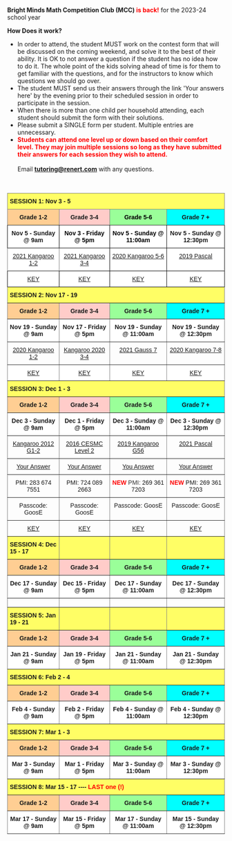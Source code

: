 <b>Bright Minds Math Competition Club (MCC) <font color="red">is back!</font></b> for the 2023-24 school year 

<b>How Does it work?</b> <br>
 *	In order to attend, the student MUST work on the contest form that will be discussed on the coming weekend, and solve it to the best of their ability. It is OK to not answer a question if the student has no idea how to do it. The whole point of the kids solving ahead of time is for them to get familiar with the questions, and for the instructors to know which questions we should go over.
 *	The student MUST send us their answers through the link 'Your answers here' by the evening prior to their scheduled session in order to participate in the session.
 *	When there is more than one child per household attending, each student should submit the form with their solutions.
 *	Please submit a SINGLE form per student. Multiple entries are unnecessary.<br>
 * <b><font color="red">Students can attend one level up or down based on their comfort level. They may join multiple sessions so long as they have submitted their answers for each session they wish to attend.</font></b><br><br>
Email <b>tutoring@renert.com</b> with any questions.
<br>
<style type="text/css">
<style type="text/css">
.tg  {border-collapse:collapse;border-spacing:0;}
.tg td{border-color:black;border-style:solid;border-width:1px;font-family:Arial, sans-serif;font-size:14px;
  overflow:hidden;padding:10px 5px;word-break:normal;}
.tg th{border-color:black;border-style:solid;border-width:1px;font-family:Arial, sans-serif;font-size:14px;
  font-weight:normal;overflow:hidden;padding:10px 5px;word-break:normal;}
.tg .tg-0iys{background-color:#FFF;border-color:inherit;color:#00E;text-align:center;text-decoration:underline;vertical-align:top}
.tg .tg-tpog{background-color:#9AFF99;border-color:inherit;color:#000000;font-weight:bold;text-align:center;vertical-align:top}
.tg .tg-fyfk{background-color:#FFF;border-color:inherit;font-weight:bold;text-align:center;vertical-align:top}
.tg .tg-l4ik{background-color:#FFF;border-color:#000000;color:#00E;text-align:center;text-decoration:underline;vertical-align:top}
.tg .tg-0jzc{background-color:#FFF;border-color:#000000;font-weight:bold;text-align:center;vertical-align:top}
.tg .tg-c3ow{border-color:inherit;text-align:center;vertical-align:top}
.tg .tg-alsg{background-color:#FFCE93;border-color:inherit;font-weight:bold;text-align:center;vertical-align:top}
.tg .tg-nbj5{background-color:#FFF;border-color:inherit;text-align:center;vertical-align:top}
.tg .tg-8o4g{background-color:#FFFE65;border-color:inherit;font-weight:bold;text-align:left;vertical-align:top}
.tg .tg-crqu{background-color:#FFCCC9;border-color:inherit;font-weight:bold;text-align:center;vertical-align:top}
.tg .tg-ygsm{background-color:#0FF;border-color:inherit;font-weight:bold;text-align:center;vertical-align:top}
.tg .tg-bohg{background-color:#FFF;border-color:#000000;color:#000000;font-weight:bold;text-align:center;vertical-align:top}
.tg .tg-w4w7{background-color:#FFF;border-color:#000000;text-align:center;vertical-align:top}
.tg .tg-jch0{background-color:#9AFF99;border-color:inherit;font-weight:bold;text-align:center;vertical-align:top}
.tg .tg-75eo{background-color:#fffe65;border-color:inherit;font-weight:bold;text-align:left;vertical-align:top}
.tg .tg-0pky{border-color:inherit;text-align:left;vertical-align:top}
</style>
<table class="tg">
<thead>
  <tr>
    <th class="tg-8o4g" colspan="4"><span style="font-weight:bold">SESSION 1:     </span>Nov 3 - 5</th>
  </tr>
</thead>
<tbody>
  <tr>
    <td class="tg-alsg">Grade 1-2</td>
    <td class="tg-crqu">Grade 3-4</td>
    <td class="tg-tpog">Grade 5-6</td>
    <td class="tg-ygsm">Grade 7 +</td>
  </tr>
  <tr>
    <td class="tg-0jzc"><span style="font-weight:bold">Nov 5 - Sunday @ 9am</span></td>
    <td class="tg-bohg">Nov 3 - Friday @ 5pm</td>
    <td class="tg-bohg">Nov 5 - Sunday @ 11:00am</td>
    <td class="tg-0jzc"><span style="font-weight:bold">Nov 5 - Sunday @ 12:30pm</span></td>
  </tr>
  <tr>
    <td class="tg-0iys"><a href="https://drive.google.com/file/d/1VjhsQ7Vza0UhduFKPgdE7Jy7wPyvFTmh/view?usp=share_link" target="_blank" rel="noopener noreferrer">2021 Kangaroo 1-2</a></td>
    <td class="tg-l4ik"><a href="https://drive.google.com/file/d/1XjqXLEniwogk84h4G9RGHJIYnqCzzdyt/view?usp=share_link" target="_blank" rel="noopener noreferrer">2021 Kangaroo 3-4</a></td>
    <td class="tg-l4ik"><a href="https://drive.google.com/file/d/1TtQYbhoH53X1-bfT8bemMml0B50LaEwI/view?usp=share_link" target="_blank" rel="noopener noreferrer">2020 Kangaroo 5-6</a></td>
    <td class="tg-l4ik"><a href="https://drive.google.com/file/d/1wjFVOktGGsoX1GW2NsV1hwywyn73py3B/view?usp=share_link" target="_blank" rel="noopener noreferrer">2019 Pascal</a></td>
  </tr>
  <tr>
    <td class="tg-w4w7"><a href="https://drive.google.com/file/d/1ZzxBrvTzmAJnv2grIajyg7cz-WxPXEBj/view?usp=share_link" target="_blank" rel="noopener noreferrer">KEY</a><br></td>
    <td class="tg-w4w7"><a href="https://drive.google.com/file/d/1koavRXwSWsBfJwpt_Cvwy-41Ro0VHBR-/view?usp=share_link" target="_blank" rel="noopener noreferrer">KEY</a><br></td>
    <td class="tg-w4w7"><a href="https://drive.google.com/file/d/1x-9shRoR0BklZrujcsRZr6cru4B40NES/view?usp=share_link" target="_blank" rel="noopener noreferrer">KEY</a><br></td>
    <td class="tg-w4w7"><a href="https://drive.google.com/file/d/1kdAcfOgpoM4PEUYfq8y_HbLeEBH4yd2o/view" target="_blank" rel="noopener noreferrer">KEY</a></td>
  </tr>
  <tr>
    <td class="tg-8o4g" colspan="4"><span style="font-weight:bold">SESSION 2:      </span>Nov 17 - 19</td>
  </tr>
  <tr>
    <td class="tg-alsg">Grade 1-2</td>
    <td class="tg-crqu">Grade 3-4</td>
    <td class="tg-jch0">Grade 5-6</td>
    <td class="tg-ygsm">Grade 7 +</td>
  </tr>
  <tr>
    <td class="tg-fyfk"><span style="font-weight:bold">Nov 19 - Sunday @ 9am</span></td>
    <td class="tg-fyfk"><span style="font-weight:bold">Nov 17 - Friday @ 5pm</span></td>
    <td class="tg-fyfk"><span style="font-weight:bold">Nov 19 - Sunday @ 11:00am</span></td>
    <td class="tg-fyfk"><span style="font-weight:bold">Nov 19 - Sunday @ 12:30pm</span></td>
  </tr>
  <tr>
    <td class="tg-c3ow"><a href="https://drive.google.com/file/d/17rmoWDnC949FEr7NMyfmmT9oR6KWm_hk/view?usp=share_link" target="_blank" rel="noopener noreferrer">2020 Kangaroo 1-2</a></td>
    <td class="tg-c3ow"><a href="https://drive.google.com/file/d/1rpZCaNz5oNNVoM2kzSXIyjSpcIDfmHsZ/view?usp=share_link" target="_blank" rel="noopener noreferrer">Kangaroo 2020 3-4</a></td>
    <td class="tg-c3ow"><a href="https://drive.google.com/file/d/1BdcSg9MceMevWSBR2DKD3WU88_w_dfnC/view?usp=share_link" target="_blank" rel="noopener noreferrer">2021 Gauss 7</a></td>
    <td class="tg-c3ow"><a href="https://drive.google.com/file/d/1aepyTcthX27_AOKtdTYZcNJZCvu_lBdh/view?usp=share_link" target="_blank" rel="noopener noreferrer">2020 Kangaroo 7-8</a></td>
  </tr>
  <tr>
    <td class="tg-nbj5"><a href="https://drive.google.com/file/d/1vZqeD83gQuR9sRF5Ex8Eq3XVKAWOu44Y/view" target="_blank" rel="noopener noreferrer">KEY</a></td>
    <td class="tg-nbj5"><a href="https://drive.google.com/file/d/1ibR_xIOm72Fh3PlCOQPpn9WLML97uer0/view?usp=share_link" target="_blank" rel="noopener noreferrer">KEY</a></td>
    <td class="tg-nbj5"><a href="https://drive.google.com/file/d/14T9x9ghziGIaWstjG2dfZ_jppYoTXQQ1/view" target="_blank" rel="noopener noreferrer">KEY</a></td>
    <td class="tg-nbj5"><a href="https://drive.google.com/file/d/1IN3WAXYCqn-mTAMB7fn1KwiLtKO1F5RZ/view?usp=share_link" target="_blank" rel="noopener noreferrer">KEY</a></td>
  </tr>
  <tr>
    <td class="tg-75eo" colspan="4"><span style="font-weight:bold">SESSION 3:      </span>Dec 1 - 3</td>
  </tr>
  <tr>
    <td class="tg-alsg">Grade 1-2</td>
    <td class="tg-crqu">Grade 3-4</td>
    <td class="tg-jch0">Grade 5-6</td>
    <td class="tg-ygsm">Grade 7 +</td>
  </tr>
  <tr>
    <td class="tg-fyfk"><span style="font-weight:bold">Dec 3 - Sunday @ 9am</span></td>
    <td class="tg-fyfk"><span style="font-weight:bold">Dec 1 - Friday @ 5pm</span></td>
    <td class="tg-fyfk"><span style="font-weight:bold">Dec 3 - Sunday @ 11:00am</span></td>
    <td class="tg-fyfk"><span style="font-weight:bold">Dec 3 - Sunday @ 12:30pm</span></td>
  </tr>
  <tr>
    <td class="tg-c3ow"><a href="https://drive.google.com/file/d/1Zz2uLRux2N6vYDda0y46lNI_0lXtAeyG/view?usp=share_link" target="_blank" rel="noopener noreferrer">Kangaroo 2012 G1-2</a></td>
    <td class="tg-c3ow"><a href="https://drive.google.com/file/d/1GhiykCQsDFLU4EBMA1NOKjDSkXegNp3n/view?usp=share_link" target="_blank" rel="noopener noreferrer">2016 CESMC Level 2</a></td>
    <td class="tg-c3ow"><a href="https://drive.google.com/file/d/1nB7KQwH6g7JpT_KElky98g4IHxErbgFd/view?usp=share_link" target="_blank" rel="noopener noreferrer">2019 Kangaroo G56</a></td>
    <td class="tg-c3ow"><a href="https://drive.google.com/file/d/1kJ5E7XmTBO_CfX9yOYsQWkTQBKmkV390/view?usp=share_link" target="_blank" rel="noopener noreferrer">2021 Pascal</a></td>
  </tr>
  <tr>
    <td class="tg-c3ow"><a href="https://forms.gle/Dcv9HEnQR6FnVVRh7" target="_blank" rel="noopener noreferrer">Your Answer</a></td>
    <td class="tg-c3ow"><a href="https://forms.gle/ZCojKWA5EeSVh7z96" target="_blank" rel="noopener noreferrer">Your Answer</a></td>
    <td class="tg-c3ow"><a href="https://forms.gle/RdKhX5Ye4eW47b88A" target="_blank" rel="noopener noreferrer">You Answer</a></td>
    <td class="tg-c3ow"><a href="https://forms.gle/aANoDgRs1yBMgfiJ7" target="_blank" rel="noopener noreferrer">Your Answer</a></td>
  </tr>
  <tr>
    <td class="tg-c3ow">PMI: 283 674 7551</td>
    <td class="tg-c3ow">PMI: 724 089 2663</td>
    <td class="tg-c3ow"><span style="font-weight:bold;color:#FE0000">NEW </span><span style="color:#333">PMI:</span><span style="font-weight:bold;color:#333"> </span>269 361 7203</td>
    <td class="tg-c3ow"><span style="font-weight:bold;color:#FE0000">NEW</span> PMI: 269 361 7203</td>
  </tr>
  <tr>
    <td class="tg-c3ow">Passcode: GoosE</td>
    <td class="tg-c3ow">Passcode: GoosE</td>
    <td class="tg-c3ow">Passcode: GoosE</td>
    <td class="tg-c3ow">Passcode: GoosE</td>
  </tr>
  <tr>
    <td class="tg-c3ow"><a href="https://drive.google.com/file/d/1yiKBdfXG2leEKdW1jzjRLEBFjaz1bavE/view?usp=drive_link" target="_blank" rel="noopener noreferrer">KEY</a></td>
    <td class="tg-c3ow"><a href="https://drive.google.com/file/d/1GhiykCQsDFLU4EBMA1NOKjDSkXegNp3n/view?usp=drive_link" target="_blank" rel="noopener noreferrer">KEY</a></td>
    <td class="tg-c3ow"><a href="https://drive.google.com/file/d/1he0gT7GACWp2F88TyWIRkh8CJavvnIp6/view?usp=drive_link" target="_blank" rel="noopener noreferrer">KEY</a></td>
    <td class="tg-c3ow"><a href="https://drive.google.com/file/d/1ejPcWjvkqeDwMA8tpId_gepsuf90_In4/view?usp=drive_link" target="_blank" rel="noopener noreferrer">KEY</a></td>
  </tr>
  <tr>
    <td class="tg-8o4g"><span style="font-weight:bold">SESSION 4:      </span>Dec 15 - 17</td>
    <td class="tg-8o4g"></td>
    <td class="tg-8o4g"></td>
    <td class="tg-8o4g"></td>
  </tr>
  <tr>
    <td class="tg-alsg">Grade 1-2</td>
    <td class="tg-crqu">Grade 3-4</td>
    <td class="tg-jch0">Grade 5-6</td>
    <td class="tg-ygsm">Grade 7 +</td>
  </tr>
  <tr>
    <td class="tg-fyfk"><span style="font-weight:bold">Dec 17 - Sunday @ 9am</span></td>
    <td class="tg-fyfk"><span style="font-weight:bold">Dec 15 - Friday @ 5pm</span></td>
    <td class="tg-fyfk"><span style="font-weight:bold">Dec 17 - Sunday @ 11:00am</span></td>
    <td class="tg-fyfk"><span style="font-weight:bold">Dec 17 - Sunday @ 12:30pm</span></td>
  </tr>
  <tr>
    <td class="tg-0pky"></td>
    <td class="tg-0pky"></td>
    <td class="tg-0pky"></td>
    <td class="tg-0pky"></td>
  </tr>
  <tr>
    <td class="tg-8o4g"><span style="font-weight:bold">SESSION 5:     </span>Jan 19 - 21</td>
    <td class="tg-8o4g"></td>
    <td class="tg-8o4g"></td>
    <td class="tg-8o4g"></td>
  </tr>
  <tr>
    <td class="tg-alsg">Grade 1-2</td>
    <td class="tg-crqu">Grade 3-4</td>
    <td class="tg-jch0">Grade 5-6</td>
    <td class="tg-ygsm">Grade 7 +</td>
  </tr>
  <tr>
    <td class="tg-fyfk"><span style="font-weight:bold">Jan 21 - Sunday @ 9am</span></td>
    <td class="tg-fyfk"><span style="font-weight:bold">Jan 19 - Friday @ 5pm</span></td>
    <td class="tg-fyfk"><span style="font-weight:bold">Jan 21 - Sunday @ 11:00am</span></td>
    <td class="tg-fyfk"><span style="font-weight:bold">Jan 21 - Sunday @ 12:30pm</span></td>
  </tr>
  <tr>
    <td class="tg-8o4g" colspan="4"><span style="font-weight:bold">SESSION 6:     Feb 2 - 4</span></td>
  </tr>
  <tr>
    <td class="tg-alsg">Grade 1-2</td>
    <td class="tg-crqu">Grade 3-4</td>
    <td class="tg-jch0">Grade 5-6</td>
    <td class="tg-ygsm">Grade 7 +</td>
  </tr>
  <tr>
    <td class="tg-fyfk"><span style="font-weight:bold">Feb 4 - Sunday @ 9am</span></td>
    <td class="tg-fyfk"><span style="font-weight:bold">Feb 2 - Friday @ 5pm</span></td>
    <td class="tg-fyfk"><span style="font-weight:bold">Feb 4 - Sunday @ 11:00am</span></td>
    <td class="tg-fyfk"><span style="font-weight:bold">Feb 4 - Sunday @ 12:30pm</span></td>
  </tr>
  <tr>
    <td class="tg-8o4g" colspan="4"><span style="font-weight:bold">SESSION 7:    Mar 1 - 3</span></td>
  </tr>
  <tr>
    <td class="tg-alsg">Grade 1-2</td>
    <td class="tg-crqu">Grade 3-4</td>
    <td class="tg-jch0">Grade 5-6</td>
    <td class="tg-ygsm">Grade 7 +</td>
  </tr>
  <tr>
    <td class="tg-fyfk"><span style="font-weight:bold">Mar 3 - Sunday @ 9am</span></td>
    <td class="tg-fyfk"><span style="font-weight:bold">Mar 1 - Friday @ 5pm</span></td>
    <td class="tg-fyfk"><span style="font-weight:bold">Mar 3 - Sunday @ 11:00am</span></td>
    <td class="tg-fyfk"><span style="font-weight:bold">Mar 3 - Sunday @ 12:30pm</span></td>
  </tr>
  <tr>
    <td class="tg-8o4g" colspan="4"><span style="font-weight:bold">SESSION 8:    Mar 15 - 17  ----   </span><span style="font-weight:bold;color:#FE0000;background-color:#FFFE65">LAST one (!)</span></td>
  </tr>
  <tr>
    <td class="tg-alsg">Grade 1-2</td>
    <td class="tg-crqu">Grade 3-4</td>
    <td class="tg-jch0">Grade 5-6</td>
    <td class="tg-ygsm">Grade 7 +</td>
  </tr>
  <tr>
    <td class="tg-fyfk"><span style="font-weight:bold">Mar 17 - Sunday @ 9am</span></td>
    <td class="tg-fyfk"><span style="font-weight:bold">Mar 15 - Friday @ 5pm</span></td>
    <td class="tg-fyfk"><span style="font-weight:bold">Mar 17 - Sunday @ 11:00am</span></td>
    <td class="tg-fyfk"><span style="font-weight:bold">Mar 15 - Sunday @ 12:30pm</span></td>
  </tr>
</tbody>
</table>
